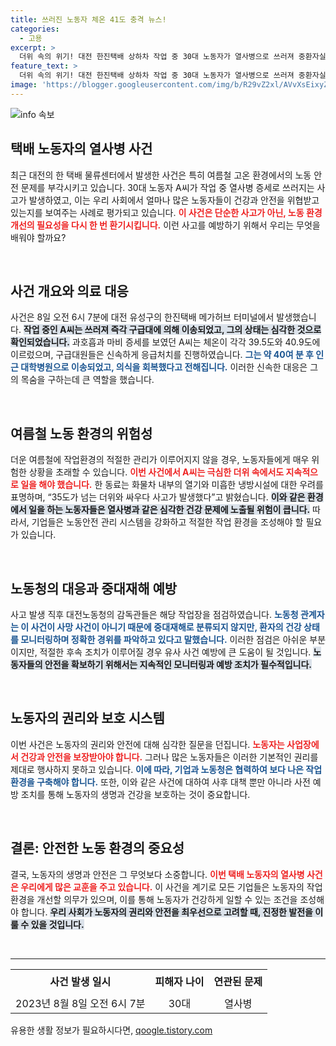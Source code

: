 ```yaml
---
title: 쓰러진 노동자 체온 41도 충격 뉴스!
categories:
  - 고용
excerpt: >
  더위 속의 위기! 대전 한진택배 상하차 작업 중 30대 노동자가 열사병으로 쓰러져 중환자실에 입원했다. 열악한 작업 환경과 폭염이 가져온 충격적인 사고, 그의 건강 상태는 과연? 클릭하여 사건의 전말을 확인해보세요!
feature_text: >
  더위 속의 위기! 대전 한진택배 상하차 작업 중 30대 노동자가 열사병으로 쓰러져 중환자실에 입원했다. 열악한 작업 환경과 폭염이 가져온 충격적인 사고, 그의 건강 상태는 과연? 클릭하여 사건의 전말을 확인해보세요!
image: 'https://blogger.googleusercontent.com/img/b/R29vZ2xl/AVvXsEixyZcFfHzMRdzZMjFBmAUKJYCLCGyLL1o632UiGVXcaFdKo_bkvkuCioo0uUKlGfBVcT3P84aROyZIXSBEx3Aw5nCQ3pTgDom1WDC4m8eifvWiAmWEEVb4x6G_l8C0QH225ldMjyaFvpxGEBGNO37VmDTDMHGhJPq73UglMfDca1-0aw/s1600/blogspot.png'
---
```


<p><img src="https://blogger.googleusercontent.com/img/b/R29vZ2xl/AVvXsEixyZcFfHzMRdzZMjFBmAUKJYCLCGyLL1o632UiGVXcaFdKo_bkvkuCioo0uUKlGfBVcT3P84aROyZIXSBEx3Aw5nCQ3pTgDom1WDC4m8eifvWiAmWEEVb4x6G_l8C0QH225ldMjyaFvpxGEBGNO37VmDTDMHGhJPq73UglMfDca1-0aw/s1600/blogspot.png" alt="info 속보" /></p>

<h2 data-ke-size="size26">택배 노동자의 열사병 사건</h2>

<p data-ke-size="size16">최근 대전의 한 택배 물류센터에서 발생한 사건은 특히 여름철 고온 환경에서의 노동 안전 문제를 부각시키고 있습니다. 30대 노동자 A씨가 작업 중 열사병 증세로 쓰러지는 사고가 발생하였고, 이는 우리 사회에서 얼마나 많은 노동자들이 건강과 안전을 위협받고 있는지를 보여주는 사례로 평가되고 있습니다. <b><span style="color: #ee2323;">이 사건은 단순한 사고가 아닌, 노동 환경 개선의 필요성을 다시 한 번 환기시킵니다.</span></b> 이런 사고를 예방하기 위해서 우리는 무엇을 배워야 할까요? </p>

<p data-ke-size="size16">&nbsp;</p>

<h2 data-ke-size="size26">사건 개요와 의료 대응</h2>

<p data-ke-size="size16">사건은 8일 오전 6시 7분에 대전 유성구의 한진택배 메가허브 터미널에서 발생했습니다. <b><span style="background-color: #21538527;">작업 중인 A씨는 쓰러져 즉각 구급대에 의해 이송되었고, 그의 상태는 심각한 것으로 확인되었습니다.</span></b> 과호흡과 마비 증세를 보였던 A씨는 체온이 각각 39.5도와 40.9도에 이르렀으며, 구급대원들은 신속하게 응급처치를 진행하였습니다. <b><span style="color: #1a5490;">그는 약 40여 분 후 인근 대학병원으로 이송되었고, 의식을 회복했다고 전해집니다.</span></b> 이러한 신속한 대응은 그의 목숨을 구하는데 큰 역할을 했습니다.</p>

<p data-ke-size="size16">&nbsp;</p>

<h2 data-ke-size="size26">여름철 노동 환경의 위험성</h2>

<p data-ke-size="size16">더운 여름철에 작업환경의 적절한 관리가 이루어지지 않을 경우, 노동자들에게 매우 위험한 상황을 초래할 수 있습니다. <b><span style="color: #ee2323;">이번 사건에서 A씨는 극심한 더위 속에서도 지속적으로 일을 해야 했습니다.</span></b> 한 동료는 화물차 내부의 열기와 미흡한 냉방시설에 대한 우려를 표명하며, “35도가 넘는 더위와 싸우다 사고가 발생했다”고 밝혔습니다. <b><span style="background-color: #21538527;">이와 같은 환경에서 일을 하는 노동자들은 열사병과 같은 심각한 건강 문제에 노출될 위험이 큽니다.</span></b> 따라서, 기업들은 노동안전 관리 시스템을 강화하고 적절한 작업 환경을 조성해야 할 필요가 있습니다.</p>

<p data-ke-size="size16">&nbsp;</p>

<h2 data-ke-size="size26">노동청의 대응과 중대재해 예방</h2>

<p data-ke-size="size16">사고 발생 직후 대전노동청의 감독관들은 해당 작업장을 점검하였습니다. <b><span style="color: #1a5490;">노동청 관계자는 이 사건이 사망 사건이 아니기 때문에 중대재해로 분류되지 않지만, 환자의 건강 상태를 모니터링하며 정확한 경위를 파악하고 있다고 말했습니다.</span></b> 이러한 점검은 아쉬운 부분이지만, 적절한 후속 조치가 이루어질 경우 유사 사건 예방에 큰 도움이 될 것입니다. <b><span style="background-color: #21538527;">노동자들의 안전을 확보하기 위해서는 지속적인 모니터링과 예방 조치가 필수적입니다.</span></b></p>

<p data-ke-size="size16">&nbsp;</p>

<h2 data-ke-size="size26">노동자의 권리와 보호 시스템</h2>

<p data-ke-size="size16">이번 사건은 노동자의 권리와 안전에 대해 심각한 질문을 던집니다. <b><span style="color: #ee2323;">노동자는 사업장에서 건강과 안전을 보장받아야 합니다.</span></b> 그러나 많은 노동자들은 이러한 기본적인 권리를 제대로 행사하지 못하고 있습니다. <b><span style="color: #1a5490;">이에 따라, 기업과 노동청은 협력하여 보다 나은 작업 환경을 구축해야 합니다.</span></b> 또한, 이와 같은 사건에 대하여 사후 대책 뿐만 아니라 사전 예방 조치를 통해 노동자의 생명과 건강을 보호하는 것이 중요합니다.</p>

<p data-ke-size="size16">&nbsp;</p>

<h2 data-ke-size="size26">결론: 안전한 노동 환경의 중요성</h2>

<p data-ke-size="size16">결국, 노동자의 생명과 안전은 그 무엇보다 소중합니다. <b><span style="color: #ee2323;">이번 택배 노동자의 열사병 사건은 우리에게 많은 교훈을 주고 있습니다.</span></b> 이 사건을 계기로 모든 기업들은 노동자의 작업 환경을 개선할 의무가 있으며, 이를 통해 노동자가 건강하게 일할 수 있는 조건을 조성해야 합니다. <b><span style="background-color: #21538527;">우리 사회가 노동자의 권리와 안전을 최우선으로 고려할 때, 진정한 발전을 이룰 수 있을 것입니다.</span></b></p>

<p data-ke-size="size16">&nbsp;</p>

<hr>

<table style="width: 100%; border-collapse: collapse;">
    <tr style="height: 40px;">
        <td style="text-align: center; height: 17px;"><b>사건 발생 일시</b></td>
        <td style="text-align: center; height: 17px;"><b>피해자 나이</b></td>
        <td style="text-align: center; height: 17px;"><b>연관된 문제</b></td>
    </tr>
    <tr style="height: 30px;">
        <td style="text-align: center; height: 17px;">2023년 8월 8일 오전 6시 7분</td>
        <td style="text-align: center; height: 17px;">30대</td>
        <td style="text-align: center; height: 17px;">열사병</td>
    </tr>
</table>
유용한 생활 정보가 필요하시다면, <a href="https://qoogle.tistory.com" rel="dofollow">qoogle.tistory.com</a>


